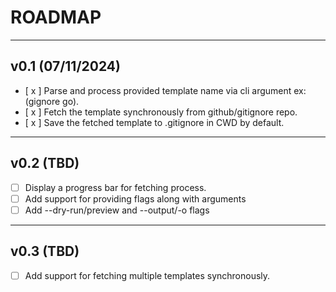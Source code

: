 # ROADMAP

---

## v0.1 (07/11/2024)

- [ x ] Parse and process provided template name via cli argument ex: (gignore go).
- [ x ] Fetch the template synchronously from github/gitignore repo.
- [ x ] Save the fetched template to .gitignore in CWD by default.

---

## v0.2 (TBD)

- [ ] Display a progress bar for fetching process.
- [ ] Add support for providing flags along with arguments
- [ ] Add --dry-run/preview and --output/-o flags

---

## v0.3 (TBD)

- [ ] Add support for fetching multiple templates synchronously.
